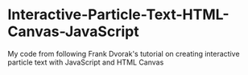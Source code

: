 # Interactive-Particle-Text-HTML-Canvas-JavaScript
 My code from following Frank Dvorak's tutorial on creating interactive particle text with JavaScript and HTML Canvas
